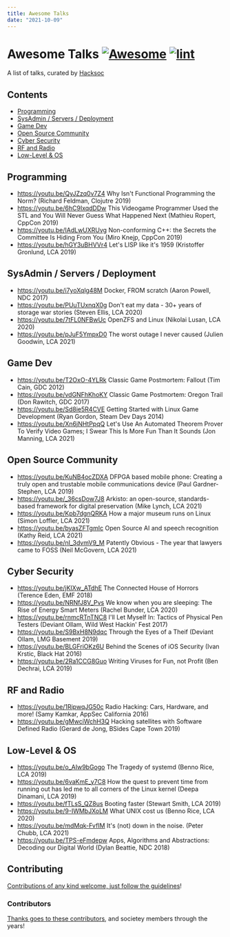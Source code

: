 ```yaml
---
title: Awesome Talks
date: "2021-10-09"
---
```

# Awesome Talks [![Awesome](https://awesome.re/badge.svg)](https://awesome.re) [![lint](https://github.com/HackSocNotts/Awesome-Talks/actions/workflows/lint.yaml/badge.svg)](https://github.com/HackSocNotts/Awesome-Talks/actions/workflows/lint.yaml)

A list of talks, curated by [Hacksoc](https://hacksoc.net)

## Contents

- [Programming](#programming)
- [SysAdmin / Servers / Deployment](#sysadmin--servers--deployment)
- [Game Dev](#game-dev)
- [Open Source Community](#open-source-community)
- [Cyber Security](#cyber-security)
- [RF and Radio](#rf-and-radio)
- [Low-Level & OS](#low-level--os)

<!-- CONTENT -->

## Programming
- https://youtu.be/QyJZzq0v7Z4 Why Isn't Functional Programming the Norm? (Richard Feldman, Clojutre 2019)
- https://youtu.be/6hC9IxqdDDw This Videogame Programmer Used the STL and You Will Never Guess What Happened Next (Mathieu Ropert, CppCon 2019)
- https://youtu.be/IAdLwUXRUvg Non-conforming C++: the Secrets the Committee Is Hiding From You (Miro Knejp, CppCon 2019)
- https://youtu.be/hGY3uBHVVr4 Let's LISP like it's 1959 (Kristoffer Gronlund, LCA 2019)

## SysAdmin / Servers / Deployment
- https://youtu.be/i7yoXqlg48M Docker, FROM scratch (Aaron Powell, NDC 2017)
- https://youtu.be/PUuTUxnqX0g Don't eat my data - 30+ years of storage war stories (Steven Ellis, LCA 2020)
- https://youtu.be/7tFL0NFBwUc OpenZFS and Linux (Nikolai Lusan, LCA 2020)
- https://youtu.be/pJuF5YmpxD0 The worst outage I never caused (Julien Goodwin, LCA 2021)

## Game Dev
- https://youtu.be/T2OxO-4YLRk Classic Game Postmortem: Fallout (Tim Cain, GDC 2012)
- https://youtu.be/vdGNFhKhoKY Classic Game Postmortem: Oregon Trail (Don Rawitch, GDC 2017)
- https://youtu.be/Sd8ie5R4CVE Getting Started with Linux Game Development (Ryan Gordon, Steam Dev Days 2014)
- https://youtu.be/Xn6jNHtPpqQ Let's Use An Automated Theorem Prover To Verify Video Games; I Swear This Is More Fun Than It Sounds (Jon Manning, LCA 2021)

## Open Source Community
- https://youtu.be/KuNB4ocZDXA DFPGA based mobile phone: Creating a truly open and trustable mobile communications device (Paul Gardner-Stephen, LCA 2019)
- https://youtu.be/_36csDow7J8 Arkisto: an open-source, standards-based framework for digital preservation (Mike Lynch, LCA 2021)
- https://youtu.be/Kpb7dgnQRKA How a major museum runs on Linux (Simon Loffler, LCA 2021)
- https://youtu.be/byasZFTgmIc Open Source AI and speech recognition (Kathy Reid, LCA 2021)
- https://youtu.be/nI_3dvmV9_M Patently Obvious - The year that lawyers came to FOSS (Neil McGovern, LCA 2021)

## Cyber Security
- https://youtu.be/jKIXw_ATdhE The Connected House of Horrors (Terence Eden, EMF 2018)
- https://youtu.be/NRNfJ8V_Pvs We know when you are sleeping: The Rise of Energy Smart Meters (Rachel Bunder, LCA 2020)
- https://youtu.be/rnmcRTnTNC8 I'll Let Myself In: Tactics of Physical Pen Testers (Deviant Ollam, Wild West Hackin' Fest 2017)
- https://youtu.be/S9BxH8N9dqc Through the Eyes of a Theif (Deviant Ollam, LMG Basement 2019)
- https://youtu.be/BLGFriOKz6U Behind the Scenes of iOS Security (Ivan Krstic, Black Hat 2016)
- https://youtu.be/2Ra1CCG8Guo Writing Viruses for Fun, not Profit (Ben Dechrai, LCA 2019)


## RF and Radio
- https://youtu.be/1RipwqJG50c Radio Hacking: Cars, Hardware, and more! (Samy Kamkar, AppSec California 2016)
- https://youtu.be/gMwciWchH3Q Hacking satellites with Software Defined Radio (Gerard de Jong, BSides Cape Town 2019)

## Low-Level & OS
- https://youtu.be/o_AIw9bGogo The Tragedy of systemd (Benno Rice, LCA 2019)
- https://youtu.be/6vaKmE_y7C8 How the quest to prevent time from running out has led me to all corners of the Linux kernel (Deepa Dinamani, LCA 2019)
- https://youtu.be/fTLsS_QZ8us Booting faster (Stewart Smith, LCA 2019)
- https://youtu.be/9-IWMbJXoLM What UNIX cost us (Benno Rice, LCA 2020)
- https://youtu.be/mdMqk-FvfIM It's (not) down in the noise. (Peter Chubb, LCA 2021)
- https://youtu.be/TPS-eFmdepw Apps, Algorithms and Abstractions: Decoding our Digital World (Dylan Beattie, NDC 2018)

## Contributing
[Contributions of any kind welcome, just follow the guidelines](contributing.md)!

### Contributors
[Thanks goes to these contributors](https://github.com/HackSocNotts/Awesome-Talks/graphs/contributors), and societey members through the years!

